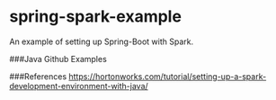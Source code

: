 # spring-spark-example

An example of setting up Spring-Boot with Spark.

###Java Github Examples

###References https://hortonworks.com/tutorial/setting-up-a-spark-development-environment-with-java/
